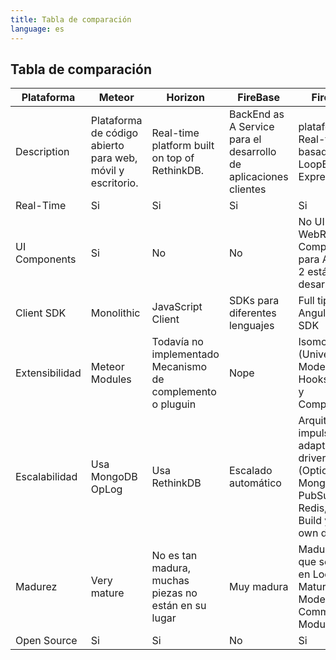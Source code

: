 ```yaml
---
title: Tabla de comparación
language: es
---
```


## Tabla de comparación

| Plataforma  | Meteor  | Horizon  | FireBase  | FireLoop  |
|-----------------------|---|---|---|---|
| Description | Plataforma de código abierto para web, móvil y escritorio.   | Real-time platform built on top of RethinkDB.  | BackEnd as A Service para el desarrollo de aplicaciones clientes   |  plataforma en Real-time basada en LoopBack and Express.js. |
| Real-Time             | Si  | Si  | Si  | Si  |
| UI Components         | Si  | No  | No  | No UI pero WebRTC Componentes para Angular 2 están en desarrollo.  |
| Client SDK            | Monolithic | JavaScript Client  | SDKs para diferentes lenguajes  | Full tipado Angular 2 SDK |
| Extensibilidad         | Meteor Modules | Todavía no implementado Mecanismo de complemento o pluguin | Nope | Isomorphica (Universal) Models, Hooks, Mixins y  Componentes.
| Escalabilidad           | Usa MongoDB OpLog | Usa RethinkDB | Escalado automático| Arquitectura impulsada por adaptador o driver (Options: MongoDB PubSub, Redis, Kafka, Build your own driver) |
| Madurez              | Very mature | No es tan madura, muchas piezas no están en su lugar | Muy madura | Madura ya que se basa en LoopBack Maturity plus Modern Community Modules.|
| Open Source           | Si | Si | No | Si |